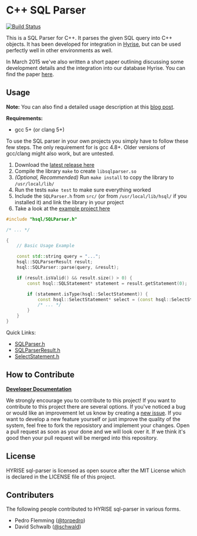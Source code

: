 C++ SQL Parser
=========================
[![Build Status](https://img.shields.io/travis/hyrise/sql-parser/master.svg?maxAge=2592000)](https://travis-ci.org/hyrise/sql-parser)


This is a SQL Parser for C++. It parses the given SQL query into C++ objects.
It has been developed for integration in [Hyrise](https://github.com/hyrise/hyrise), but can be used perfectly well in other environments as well.

In March 2015 we've also written a short paper outlining discussing some development details and the integration into our database Hyrise. You can find the paper [here](http://torpedro.com/paper/HyriseSQL-03-2015.pdf).


## Usage

**Note:** You can also find a detailed usage description at this [blog post](http://torpedro.github.io/tech/c++/sql/parser/2016/02/27/c++-sql-parser.html).

**Requirements:**
 * gcc 5+ (or clang 5+)

To use the SQL parser in your own projects you simply have to follow these few steps. The only requirement for is gcc 4.8+. Older versions of gcc/clang might also work, but are untested.

 1. Download the [latest release here](https://github.com/hyrise/sql-parser/releases)
 2. Compile the library `make` to create `libsqlparser.so`
 3. *(Optional, Recommended)* Run `make install` to copy the library to `/usr/local/lib/`
 4. Run the tests `make test` to make sure everything worked
 5. Include the `SQLParser.h` from `src/` (or from `/usr/local/lib/hsql/` if you installed it) and link the library in your project
 6. Take a look at the [example project here](https://github.com/hyrise/sql-parser/tree/master/example)

```cpp
#include "hsql/SQLParser.h"

/* ... */

{
    // Basic Usage Example

    const std::string query = "...";
    hsql::SQLParserResult result;
    hsql::SQLParser::parse(query, &result);

    if (result.isValid() && result.size() > 0) {
        const hsql::SQLStatement* statement = result.getStatement(0);

        if (statement.isType(hsql::SelectStatement)) {
            const hsql::SelectStatement* select = (const hsql::SelectStatement*) statement;
            /* ... */
        }
    }
}
```

Quick Links:

 * [SQLParser.h](src/SQLParser.h)
 * [SQLParserResult.h](src/SQLParserResult.h)
 * [SelectStatement.h](src/sql/SelectStatement.h)

## How to Contribute

**[Developer Documentation](docs/)**

We strongly encourage you to contribute to this project! If you want to contribute to this project there are several options. If you've noticed a bug or would like an improvement let us know by creating a [new issue](https://github.com/hyrise/sql-parser/issues). If you want to develop a new feature yourself or just improve the quality of the system, feel free to fork the reposistory and implement your changes. Open a pull request as soon as your done and we will look over it. If we think it's good then your pull request will be merged into this repository.


## License

HYRISE sql-parser is licensed as open source after the MIT License which is declared in the LICENSE file of this project.


## Contributers

The following people contributed to HYRISE sql-parser in various forms.

* Pedro Flemming ([@torpedro](https://github.com/torpedro))
* David Schwalb ([@schwald](https://github.com/schwald))
